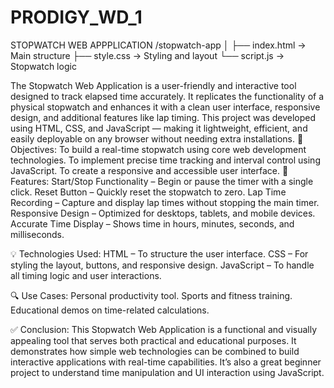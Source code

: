 # PRODIGY_WD_1
STOPWATCH WEB APPPLICATION 
/stopwatch-app
│
├── index.html       → Main structure
├── style.css        → Styling and layout
└── script.js        → Stopwatch logic

The Stopwatch Web Application is a user-friendly and interactive tool designed to track elapsed time accurately. It replicates the functionality of a physical stopwatch and enhances it with a clean user interface, responsive design, and additional features like lap timing. This project was developed using HTML, CSS, and JavaScript — making it lightweight, efficient, and easily deployable on any browser without needing extra installations.
🎯 Objectives:
To build a real-time stopwatch using core web development technologies.
To implement precise time tracking and interval control using JavaScript.
To create a responsive and accessible user interface.
🔧 Features:
Start/Stop Functionality – Begin or pause the timer with a single click.
Reset Button – Quickly reset the stopwatch to zero.
Lap Time Recording – Capture and display lap times without stopping the main timer.
Responsive Design – Optimized for desktops, tablets, and mobile devices.
Accurate Time Display – Shows time in hours, minutes, seconds, and milliseconds.

💡 Technologies Used:
HTML – To structure the user interface.
CSS – For styling the layout, buttons, and responsive design.
JavaScript – To handle all timing logic and user interactions.

🔍 Use Cases:
Personal productivity tool.
Sports and fitness training.
Educational demos on time-related calculations.

✅ Conclusion:
This Stopwatch Web Application is a functional and visually appealing tool that serves both practical and educational purposes. It demonstrates how simple web technologies can be combined to build interactive applications with real-time capabilities. It’s also a great beginner project to understand time manipulation and UI interaction using JavaScript.

